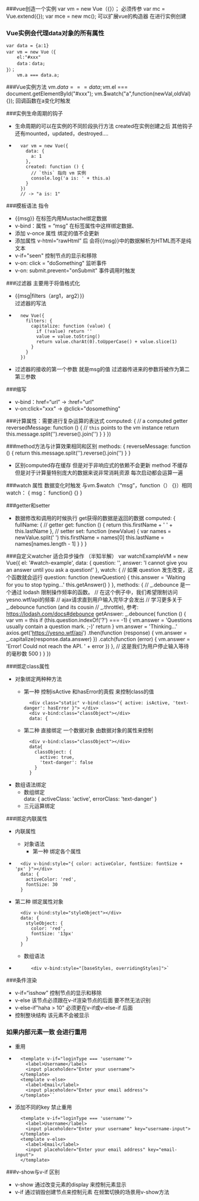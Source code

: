 ###vue创造一个实例
	var vm = new Vue（{}）； 必须传参
	var mc = Vue.extend({});  var mce = new mc(); 可以扩展vue的构造器  在进行实例创建

### Vue实例会代理data对象的所有属性
	var data = {a:1}
	var vm = new Vue（{
		el:"#xxx"
		data：data;
	}）； 
		vm.a === data.a;

###Vue实例方法
	vm.$data === data;
	vm.$el === document.getElementById("#xxx");
	vm.$watch("a",function(newVal,oldVal) {});  回调函数在a变化时触发

###实例生命周期的钩子
* 生命周期的可以在实例的不同阶段执行方法 created在实例创建之后 其他钩子还有mounted，updated，destroyed....
* 
		var vm = new Vue({
		  data: {
		    a: 1
		  },
		  created: function () {
		    // `this` 指向 vm 实例
		    console.log('a is: ' + this.a)
		  }
		})
		// -> "a is: 1"

###模板语法 指令 
* {{msg}} 在标签内用Mustache绑定数据
* v-bind：属性 = “msg” 在标签属性中这样绑定数据、
* 添加 v-once 属性  绑定的值不会更新
* 添加属性 v-html=“rawHtml” 后 会将{{msg}}中的数据解析为HTML而不是纯文本
* v-if="seen"  控制节点的显示和移除
* v-on: click = "doSomething" 监听事件
* v-on: submit.prevent="onSubmit"  事件调用时触发

###过滤器  主要用于将值格式化 
* {{msg|filters（arg1，arg2）}}  <div v-bind:id="rawId | formatId"></div> 过滤器的写法
* 
		new Vue({
		  filters: {
		    capitalize: function (value) {
		      if (!value) return ''
		      value = value.toString()
		      return value.charAt(0).toUpperCase() + value.slice(1)
		    }
		  }
		})

* 过滤器的接收的第一个参数 就是msg的值 过滤器传进来的参数将被作为第二第三参数

###缩写
* v-bind：href=“url”  ->  :href="url"
* v-on:click="xxx" -> @click="dosomething"

###计算属性：需要进行复杂运算的表达式
	  computed: {
	    // a computed getter
	    reversedMessage: function () {
	      // `this` points to the vm instance
	      return this.message.split('').reverse().join('')
	    }
	  }
	})


###method方法与计算效果相同和区别
		methods: {
		  reverseMessage: function () {
		    return this.message.split('').reverse().join('')
		  }
		}
* 区别computed存在缓存 但是对于非响应式的依赖不会更新 method 不缓存 但是对于计算量特别庞大的数据来说非常消耗资源  每次启动都会运算一遍 


###watch 属性  数据变化时触发  与vm.$watch（“msg”，function（） {}）相同
	watch： {
		msg： function() {}
	}


###getter和setter
* 数据修改和调用的时候执行  get获得的数据是返回的数据
	computed: {
	  fullName: {
	    // getter
	    get: function () {
	      return this.firstName + ' ' + this.lastName
	    },
	    // setter
	    set: function (newValue) {
	      var names = newValue.split(' ')
	      this.firstName = names[0]
	      this.lastName = names[names.length - 1]
	    }
	  }
	}


###自定义watcher  适合异步操作  （半知半解）
		var watchExampleVM = new Vue({
		  el: '#watch-example',
		  data: {
		    question: '',
		    answer: 'I cannot give you an answer until you ask a question!'
		  },
		  watch: {
		    // 如果 question 发生改变，这个函数就会运行
		    question: function (newQuestion) {
		      this.answer = 'Waiting for you to stop typing...'
		      this.getAnswer()
		    }
		  },
		  methods: {
		    // _.debounce 是一个通过 lodash 限制操作频率的函数。
		    // 在这个例子中，我们希望限制访问yesno.wtf/api的频率
		    // ajax请求直到用户输入完毕才会发出
		    // 学习更多关于 _.debounce function (and its cousin
		    // _.throttle), 参考: https://lodash.com/docs#debounce
		    getAnswer: _.debounce(
		      function () {
		        var vm = this
		        if (this.question.indexOf('?') === -1) {
		          vm.answer = 'Questions usually contain a question mark. ;-)'
		          return
		        }
		        vm.answer = 'Thinking...'
		        axios.get('https://yesno.wtf/api')
		          .then(function (response) {
		            vm.answer = _.capitalize(response.data.answer)
		          })
		          .catch(function (error) {
		            vm.answer = 'Error! Could not reach the API. ' + error
		          })
		      },
		      // 这是我们为用户停止输入等待的毫秒数
		      500
		    )
		  }
		})

###绑定class属性 
* 对象绑定两种种方法
	* 第一种 控制isActive 和hasError的真假 来控制class的值 
	
			<div class="static" v-bind:class="{ active: isActive, 'text-danger': hasError }"> </div> 
			<div v-bind:class="classObject"></div>
			data: {
	* 第二种 直接绑定 一个数据对象  由数据对象的属性来控制
	
			<div v-bind:class="classObject"></div>
			data{
			  classObject: {
			    active: true,
			    'text-danger': false
			  }
			}

* 数组语法绑定
	* 数组绑定
    		<div v-bind:class="[activeClass, errorClass]">
    		data: {
    		  activeClass: 'active',
    		  errorClass: 'text-danger'
    		}
	* 三元运算绑定
		<div v-bind:class="[isActive ? activeClass : '', errorClass]">
	

###绑定内联属性
* 内联属性 
	* 对象语法
		* 第一种 绑定各个属性
* 
		<div v-bind:style="{ color: activeColor, fontSize: fontSize + 'px' }"></div>
		data: {
		  activeColor: 'red',
		  fontSize: 30
		}

* 第二种 绑定属性对象

		<div v-bind:style="styleObject"></div>
		data: {
		  styleObject: {
		    color: 'red',
		    fontSize: '13px'
		  }
		}

	* 数组语法
* 
		    <div v-bind:style="[baseStyles, overridingStyles]">`


###条件渲染
* v-if=“isshow” 控制节点的显示和移除
* v-else 该节点必须跟在v-if渲染节点的后面 要不然无法识别
* v-else-if"haha > 10" 必须更在v-if或v-else-if 后面
* <template v-if="ok"></template> 控制整块结构  该元素不会被显示
		<template v-if="ok">
		  <h1>Title</h1>
		  <p>Paragraph 1</p>
		  <p>Paragraph 2</p>
		</template>


### <template v-if="ok"></template>如果内部元素一致 会进行重用
* 重用
* 
		<template v-if="loginType === 'username'">
		  <label>Username</label>
		  <input placeholder="Enter your username">
		</template>
		<template v-else>
		  <label>Email</label>
		  <input placeholder="Enter your email address">
		</template>``
* 添加不同的key 禁止重用

		<template v-if="loginType === 'username'">
		  <label>Username</label>
		  <input placeholder="Enter your username" key="username-input">
		</template>
		<template v-else>
		  <label>Email</label>
		  <input placeholder="Enter your email address" key="email-input">
		</template>

###v-show与v-if 区别
* v-show 通过改变元素的display 来控制元素显示
* v-if 通过销毁创建节点来控制元素   在频繁切换的场景用v-show方法